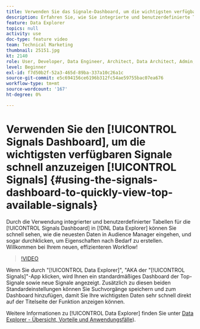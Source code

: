 ```yaml
---
title: Verwenden Sie das Signale-Dashboard, um die wichtigsten verfügbaren Signale schnell anzuzeigen.
description: Erfahren Sie, wie Sie integrierte und benutzerdefinierte Tabellen im Signale-Dashboard in Data Explorer verwenden. Sie können schnell sehen, wie die neuesten Daten in Audience Manager eingehen, und sogar durchklicken, um Eigenschaften nach Bedarf zu erstellen. Willkommen bei Ihrem neuen, effizienteren Workflow!
feature: Data Explorer
topics: null
activity: use
doc-type: feature video
team: Technical Marketing
thumbnail: 25151.jpg
kt: 2140
role: User, Developer, Data Engineer, Architect, Data Architect, Admin, Leader
level: Beginner
exl-id: f7d50b2f-52a3-465d-89ba-337a10c26a1c
source-git-commit: e5c694156ce6196b312fc54ae59755bac07ea676
workflow-type: tm+mt
source-wordcount: '167'
ht-degree: 0%

---
```


# Verwenden Sie den [!UICONTROL Signals Dashboard], um die wichtigsten verfügbaren Signale schnell anzuzeigen [!UICONTROL Signals] {#using-the-signals-dashboard-to-quickly-view-top-available-signals}

Durch die Verwendung integrierter und benutzerdefinierter Tabellen für die [!UICONTROL Signals Dashboard] in [!DNL Data Explorer] können Sie schnell sehen, wie die neuesten Daten in Audience Manager eingehen, und sogar durchklicken, um Eigenschaften nach Bedarf zu erstellen. Willkommen bei Ihrem neuen, effizienteren Workflow!

>[!VIDEO](https://video.tv.adobe.com/v/25151/?quality=12)

Wenn Sie durch &quot;[!UICONTROL Data Explorer]&quot;, &quot;AKA der &quot;[!UICONTROL Signals]&quot;-App klicken, wird Ihnen ein standardmäßiges Dashboard der Top-Signale sowie neue Signale angezeigt. Zusätzlich zu diesen beiden Standardeinstellungen können Sie Suchvorgänge speichern und zum Dashboard hinzufügen, damit Sie Ihre wichtigsten Daten sehr schnell direkt auf der Titelseite der Funktion anzeigen können.

Weitere Informationen zu [!UICONTROL Data Explorer] finden Sie unter [Data Explorer - Übersicht, Vorteile und Anwendungsfälle](https://experienceleague.adobe.com/docs/audience-manager/user-guide/features/data-explorer/data-explorer-overview.html?lang=en)).
